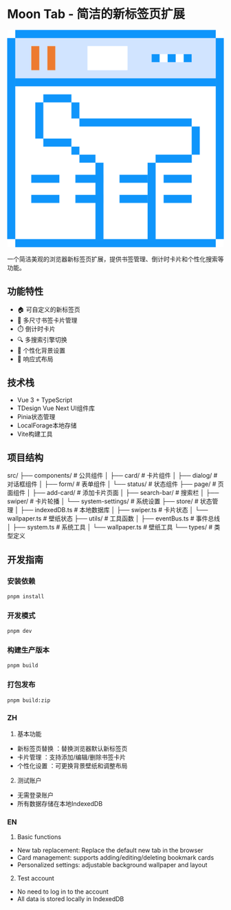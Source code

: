 # Moon Tab - 简洁的新标签页扩展

![Logo](./public/logo.png)

一个简洁美观的浏览器新标签页扩展，提供书签管理、倒计时卡片和个性化搜索等功能。

## 功能特性

- 🏠 可自定义的新标签页
- 📌 多尺寸书签卡片管理
- ⏱️ 倒计时卡片
- 🔍 多搜索引擎切换
- 🎨 个性化背景设置
- 📱 响应式布局

## 技术栈

- Vue 3 + TypeScript
- TDesign Vue Next UI组件库
- Pinia状态管理
- LocalForage本地存储
- Vite构建工具

## 项目结构
src/
├── components/       # 公共组件
│   ├── card/        # 卡片组件
│   ├── dialog/      # 对话框组件
│   ├── form/        # 表单组件
│   └── status/      # 状态组件
├── page/            # 页面组件
│   ├── add-card/    # 添加卡片页面
│   ├── search-bar/  # 搜索栏
│   ├── swiper/      # 卡片轮播
│   └── system-settings/ # 系统设置
├── store/           # 状态管理
│   ├── indexedDB.ts # 本地数据库
│   ├── swiper.ts    # 卡片状态
│   └── wallpaper.ts # 壁纸状态
├── utils/           # 工具函数
│   ├── eventBus.ts  # 事件总线
│   ├── system.ts    # 系统工具
│   └── wallpaper.ts # 壁纸工具
└── types/           # 类型定义

## 开发指南

### 安装依赖

```bash
pnpm install
```

### 开发模式

```bash
pnpm dev
```

### 构建生产版本

```bash
pnpm build
```

### 打包发布

```bash
pnpm build:zip
```

### ZH
1. 基本功能
- 新标签页替换 ：替换浏览器默认新标签页
- 卡片管理 ：支持添加/编辑/删除书签卡片
- 个性化设置 ：可更换背景壁纸和调整布局

2. 测试账户
- 无需登录账户
- 所有数据存储在本地IndexedDB
### EN 
1. Basic functions
- New tab replacement: Replace the default new tab in the browser
- Card management: supports adding/editing/deleting bookmark cards
- Personalized settings: adjustable background wallpaper and layout

2. Test account
- No need to log in to the account
- All data is stored locally in IndexedDB